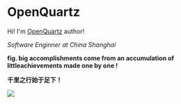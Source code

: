 # OpenQuartz
<!--
**svnlab/svnlab** is a ✨ _special_ ✨ repository because its `README.md` (this file) appears on your GitHub profile.
Here are some ideas to get you started:
- 🔭 I’m currently working on ...
- 🌱 I’m currently learning ...
- 👯 I’m looking to collaborate on ...
- 🤔 I’m looking for help with ...
- 💬 Ask me about ...
- 📫 How to reach me: ...
- 😄 Pronouns: ...
- ⚡ Fun fact: ...
-->

Hi! I'm <a href="https://openquartz.github.io/">OpenQuartz</a> author!
<p><em>Software Enginner at China Shanghai </em></p>

<p><b>fig. big accomplishments come from an accumulation of littleachievements made one by one !<b></p>
<p><b>千里之行始于足下！<b></p>

![](http://antzuhl.cn:4000/get/@openquartz.readme)
